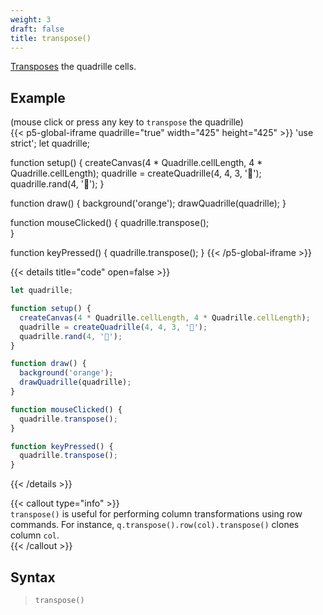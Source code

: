 ```yaml
---
weight: 3
draft: false
title: transpose()
---
```


[Transposes](https://en.wikipedia.org/wiki/Transpose) the quadrille cells.

## Example

(mouse click or press any key to `transpose` the quadrille)  
{{< p5-global-iframe quadrille="true" width="425" height="425" >}}
'use strict';
let quadrille;

function setup() {
  createCanvas(4 * Quadrille.cellLength, 4 * Quadrille.cellLength);
  quadrille = createQuadrille(4, 4, 3, '🚀');
  quadrille.rand(4, '🐒');
}

function draw() {
  background('orange');
  drawQuadrille(quadrille);
}

function mouseClicked() {
  quadrille.transpose();  
}

function keyPressed() {
  quadrille.transpose();
}
{{< /p5-global-iframe >}}

{{< details title="code" open=false >}}
```js
let quadrille;

function setup() {
  createCanvas(4 * Quadrille.cellLength, 4 * Quadrille.cellLength);
  quadrille = createQuadrille(4, 4, 3, '🚀');
  quadrille.rand(4, '🐒');
}

function draw() {
  background('orange');
  drawQuadrille(quadrille);
}

function mouseClicked() {
  quadrille.transpose();  
}

function keyPressed() {
  quadrille.transpose();
}
```
{{< /details >}}

{{< callout type="info" >}}  
`transpose()` is useful for performing column transformations using row commands. For instance, `q.transpose().row(col).transpose()` clones column `col`.  
{{< /callout >}}

## Syntax

> `transpose()`